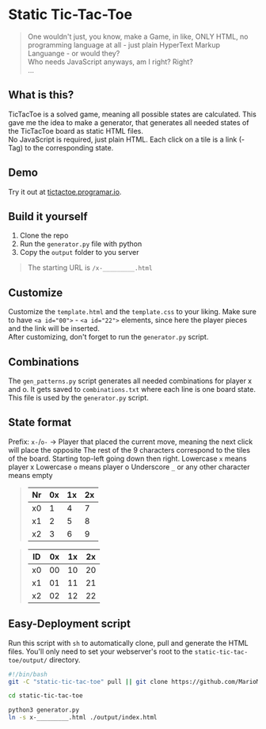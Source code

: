 # Static Tic-Tac-Toe

> One wouldn't just, you know, make a Game, in like, ONLY HTML, no programming language at all - just plain HyperText Markup Languange - or would they?  
> Who needs JavaScript anyways, am I right? Right?  
> ...

## What is this?

TicTacToe is a solved game, meaning all possible states are calculated. This gave me the idea to make a generator, that generates all needed states of the TicTacToe board as static HTML files.  
No JavaScript is required, just plain HTML. Each click on a tile is a link (<a>-Tag) to the corresponding state.


## Demo

Try it out at [tictactoe.programar.io](https://tictactoe.programar.io).


## Build it yourself

1. Clone the repo
2. Run the `generator.py` file with python
3. Copy the `output` folder to you server

> The starting URL is `/x-_________.html`


## Customize

Customize the `template.html` and the `template.css` to your liking. Make sure to have `<a id="00">` - `<a id="22">` elements, since here the player pieces and the link will be inserted.  
After customizing, don't forget to run the `generator.py` script.


## Combinations

The `gen_patterns.py` script generates all needed combinations for player x and o. It gets saved to `combinations.txt` where each line is one board state. This file is used by the `generator.py` script.

## State format

Prefix: `x-`/`o-` -> Player that placed the current move, meaning the next click will place the opposite
The rest of the 9 characters correspond to the tiles of the board. Starting top-left going down then right.
Lowercase `x` means player x
Lowercase `o` means player o
Underscore `_` or any other character means empty


> |Nr|0x|1x|2x|
> |-|-|-|-|
> |x0|1|4|7|
> |x1|2|5|8|
> |x2|3|6|9|

> |ID|0x|1x|2x|
> |--|--|--|--|
> |x0|00|10|20|
> |x1|01|11|21|
> |x2|02|12|22|

## Easy-Deployment script

Run this script with `sh` to automatically clone, pull and generate the HTML files. You'll only need to set your webserver's root to the `static-tic-tac-toe/output/` directory.

```sh
#!/bin/bash
git -C "static-tic-tac-toe" pull || git clone https://github.com/MarioMatschgi/static-tic-tac-toe

cd static-tic-tac-toe

python3 generator.py
ln -s x-_________.html ./output/index.html
```

